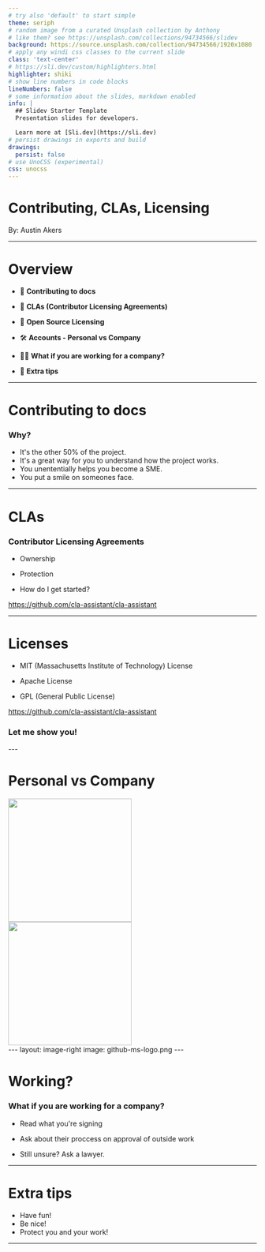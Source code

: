 ```yaml
---
# try also 'default' to start simple
theme: seriph
# random image from a curated Unsplash collection by Anthony
# like them? see https://unsplash.com/collections/94734566/slidev
background: https://source.unsplash.com/collection/94734566/1920x1080
# apply any windi css classes to the current slide
class: 'text-center'
# https://sli.dev/custom/highlighters.html
highlighter: shiki
# show line numbers in code blocks
lineNumbers: false
# some information about the slides, markdown enabled
info: |
  ## Slidev Starter Template
  Presentation slides for developers.

  Learn more at [Sli.dev](https://sli.dev)
# persist drawings in exports and build
drawings:
  persist: false
# use UnoCSS (experimental)
css: unocss
---
```


# Contributing, CLAs, Licensing

By: Austin Akers


---

# Overview


<div v-click="1">

- 🎨 **Contributing to docs**

</div>

<div v-click="2">

- 📝 **CLAs (Contributor Licensing Agreements)**

</div>

<div v-click="3">

- 📝 **Open Source Licensing**

</div>

<div v-click="4">

- 🛠 **Accounts - Personal vs Company**

</div>

<div v-click="5">

- 🧑‍💻 **What if you are working for a company?**

</div>

<div v-click="6">

- 🤹 **Extra tips**

</div>

---

# Contributing to docs

### Why?

- It's the other 50% of the project.
- It's a great way for you to understand how the project works.
- You unententially helps you become a SME.
- You put a smile on someones face.


---

# CLAs 

### Contributor Licensing Agreements


<div v-click="1">

- Ownership

</div>

<div v-click="2">

- Protection

</div>

<div v-click="3">

- How do I get started?

https://github.com/cla-assistant/cla-assistant

</div>

---

# Licenses



<div v-click="1">

- MIT (Massachusetts Institute of Technology) License

</div>

<div v-click="2">

- Apache License

</div>

<div v-click="3">

- GPL (General Public License)

https://github.com/cla-assistant/cla-assistant

</div>

<div v-click="4">

### Let me show you!

</div>
---


# Personal vs Company

<div grid="~ cols-2 gap-2" m="-t-2">

<div>
<img src="/austin-face.jpg" style="height: 250px" />
</div>

<div>
<img src="/ms-logo.webp" style="height: 250px">

</div>


</div>
---
layout: image-right
image: github-ms-logo.png
---

# Working?

### What if you are working for a company?

<div v-click="1">

- Read what you're signing

</div>

<div v-click="2">

- Ask about their proccess on approval of outside work

</div>

<div v-click="3">

- Still unsure? Ask a lawyer.

</div>


---

# Extra tips

- Have fun!
- Be nice!
- Protect you and your work!

---
